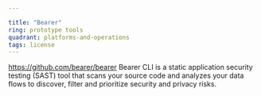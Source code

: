 ```yaml
---

title: "Bearer"
ring: prototype tools
quadrant: platforms-and-operations
tags: license
---
```

https://github.com/bearer/bearer
Bearer CLI is a static application security testing (SAST) tool that scans your source code and analyzes your data flows to discover, filter and prioritize security and privacy risks.
